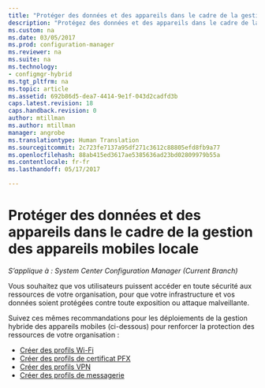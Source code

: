 ```yaml
---
title: "Protéger des données et des appareils dans le cadre de la gestion des appareils mobiles locale "
description: "Protégez des données et des appareils dans le cadre de la gestion des appareils mobiles locale de Configuration Manager."
ms.custom: na
ms.date: 03/05/2017
ms.prod: configuration-manager
ms.reviewer: na
ms.suite: na
ms.technology:
- configmgr-hybrid
ms.tgt_pltfrm: na
ms.topic: article
ms.assetid: 692b86d5-dea7-4414-9e1f-043d2cadfd3b
caps.latest.revision: 18
caps.handback.revision: 0
author: mtillman
ms.author: mtillman
manager: angrobe
ms.translationtype: Human Translation
ms.sourcegitcommit: 2c723fe7137a95df271c3612c88805efd8fb9a77
ms.openlocfilehash: 88ab415ed3617ae5385636ad23bd02809979b55a
ms.contentlocale: fr-fr
ms.lasthandoff: 05/17/2017

---
```

# <a name="protect-data-and-devices-in-on-premises-mobile-device-management"></a>Protéger des données et des appareils dans le cadre de la gestion des appareils mobiles locale

*S’applique à : System Center Configuration Manager (Current Branch)*

Vous souhaitez que vos utilisateurs puissent accéder en toute sécurité aux ressources de votre organisation, pour que votre infrastructure et vos données soient protégées contre toute exposition ou attaque malveillante.

Suivez ces mêmes recommandations pour les déploiements de la gestion hybride des appareils mobiles (ci-dessous) pour renforcer la protection des ressources de votre organisation :

- [Créer des profils Wi-Fi](create-wifi-profiles.md)
- [Créer des profils de certificat PFX](create-pfx-certificate-profiles.md)
- [Créer des profils VPN](create-vpn-profiles.md)
- [Créer des profils de messagerie](create-exchange-activesync-profiles.md)

